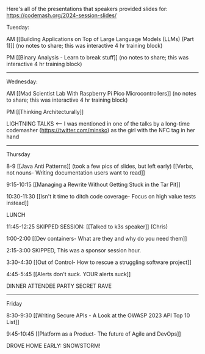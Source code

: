 

Here's all of the presentations that speakers provided slides for:
https://codemash.org/2024-session-slides/






Tuesday:

AM
	[[Building Applications on Top of Large Language Models (LLMs) (Part 1)]] (no notes to share; this was interactive 4 hr training block)

PM
	[[Binary Analysis - Learn to break stuff]] (no notes to share; this was interactive 4 hr training block)


---




Wednesday:

AM
	[[Mad Scientist Lab With Raspberry Pi Pico Microcontrollers]] (no notes to share; this was interactive 4 hr training block)

PM
	[[Thinking Architecturally]] 

LIGHTNING TALKS <-- I was mentioned in one of the talks by a long-time codemasher (https://twitter.com/minsko) as the girl with the NFC tag in her hand




---

Thursday

8-9 
	[[Java Anti Patterns]] (took a few pics of slides, but left early)
	[[Verbs, not nouns- Writing documentation users want to read]]

9:15-10:15
	[[Managing a Rewrite Without Getting Stuck in the Tar Pit]]

10:30-11:30
	[[Isn't it time to ditch code coverage- Focus on high value tests instead]]

LUNCH

11:45-12:25
	SKIPPED SESSION: [[Talked to k3s speaker]] (Chris)

1:00-2:00
	[[Dev containers- What are they and why do you need them]]


2:15-3:00
	SKIPPED, This was a sponsor session hour.

3:30-4:30
	[[Out of Control- How to rescue a struggling software project]]

4:45-5:45
	[[Alerts don't suck. YOUR alerts suck]]

DINNER
ATTENDEE PARTY
SECRET RAVE


---

Friday

8:30-9:30
	[[Writing Secure APIs - A Look at the OWASP 2023 API Top 10 List]]


9:45-10:45
	[[Platform as a Product- The future of Agile and DevOps]]

DROVE HOME EARLY: SNOWSTORM!
